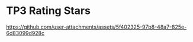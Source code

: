 # TP3 Rating Stars

https://github.com/user-attachments/assets/5f402325-97b8-48a7-825e-6d83099d928c


